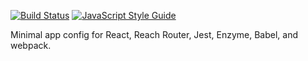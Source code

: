 [![Build Status](https://travis-ci.org/dshimkoski/react-reach-barebones.svg?branch=master)](https://travis-ci.org/dshimkoski/react-reach-barebones) [![JavaScript Style Guide](https://img.shields.io/badge/code_style-standard-brightgreen.svg)](https://standardjs.com)

Minimal app config for React, Reach Router, Jest, Enzyme, Babel, and webpack.

